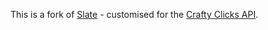 This is a fork of [Slate](https://github.com/tripit/slate/) - customised for the [Crafty Clicks API](https://craftyclicks.co.uk/docs).
